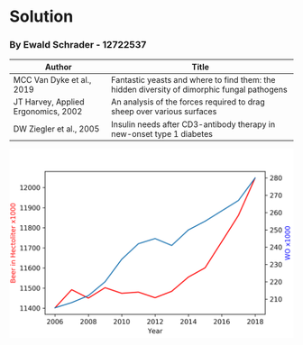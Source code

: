 
   
   # Solution
   
   ### By Ewald Schrader - 12722537
    
   |Author |Title |
   |-------|------|
   |MCC Van Dyke et al., 2019 | Fantastic yeasts and where to find them: the hidden diversity of dimorphic fungal pathogens
   |JT Harvey, Applied Ergonomics, 2002 | An analysis of the forces required to drag sheep over various surfaces
   |DW Ziegler et al., 2005 |  Insulin needs after CD3-antibody therapy in new-onset type 1 diabetes
    
![alt text](https://github.com/eschrad/CS_Assignment/blob/master/plot.png "Plot with 300 DPI")    
